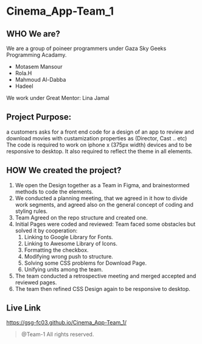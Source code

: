 # Cinema_App-Team_1

## WHO We are?
We are a group of poineer programmers under Gaza Sky Geeks Programming Acadamy.
* Motasem Mansour
* Rola.H
* Mahmoud Al-Dabba
* Hadeel

We work under Great Mentor: Lina Jamal

## Project Purpose:
a customers asks for a front end code for a design of an app to review and download movies with custamization properties as (Director, Cast .. etc)
The code is required to work on iphone x (375px width) devices and to be responsive to desktop. It also required to reflect the theme in all elements.

## HOW We created the project?
1. We open the Design together as a Team in Figma, and brainestormed methods to code the elements.
2. We conducted a planning meeting, that we agreed in it how to divide work segments, and agreed also on the general concept of coding and styling rules.
3. Team Agreed on the repo structure and created one. 
4. Initial Pages were coded and reviewed: Team faced some obstacles but solved it by cooperation:
    1. Linking to Google Library for Fonts.
    2. Linking to Awesome Library of Icons.
    3. Formatting the checkbox.
    4. Modifying wrong push to structure.
    5. Solving some CSS problems for Download Page.
    6. Unifying units among the team.
5. The team conducted a retrospective meeting and merged accepted and reviewed pages.
6. The team then refined CSS Design again to be responsive to desktop.

## Live Link
https://gsg-fc03.github.io/Cinema_App-Team_1/


> @Team-1
> All rights reserved.
